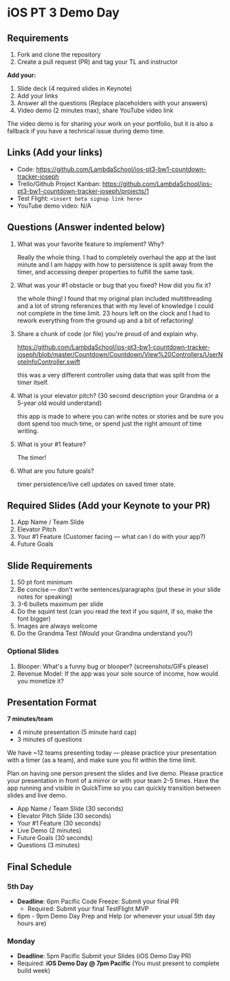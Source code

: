 # iOS PT 3 Demo Day

## Requirements

1. Fork and clone the repository
2. Create a pull request (PR) and tag your TL and instructor

**Add your:**

1. Slide deck (4 required slides in Keynote)
2. Add your links
3. Answer all the questions (Replace placeholders with your answers)
4. Video demo (2 minutes max), share YouTube video link

The video demo is for sharing your work on your portfolio, but it is also a fallback if you have a technical issue during demo time.

## Links (Add your links)

* Code: https://github.com/LambdaSchool/ios-pt3-bw1-countdown-tracker-joseph
* Trello/Github Project Kanban: https://github.com/LambdaSchool/ios-pt3-bw1-countdown-tracker-joseph/projects/1
* Test Flight: `<insert beta signup link here>`
* YouTube demo video: N/A

## Questions (Answer indented below)

1. What was your favorite feature to implement? Why?

    Really the whole thing. I had to completely overhaul the app at the last minute and I am happy with how to persistence is split away from the timer, and accessing deeper properties to fulfill the same task.

2. What was your #1 obstacle or bug that you fixed? How did you fix it?

    the whole thing! I found that my original plan included multithreading and a lot of strong references that with my level of knowledge I could not complete in the time limit. 23 hours left on the clock and I had to rework everything from the ground up and a bit of refactoring!
  
3. Share a chunk of code (or file) you're proud of and explain why.

    https://github.com/LambdaSchool/ios-pt3-bw1-countdown-tracker-joseph/blob/master/Countdown/Countdown/View%20Controllers/UserNoteInfoController.swift
    
    this was a very different controller using data that was split from the timer itself.
  
4. What is your elevator pitch? (30 second description your Grandma or a 5-year old would understand)

    this app is made to where you can write notes or stories and be sure you dont spend too much time, or spend just the right amount of time writing.
  
5. What is your #1 feature?

    The timer!
  
6. What are you future goals?

    timer persistence/live cell updates on saved timer state.

## Required Slides (Add your Keynote to your PR)

1. App Name / Team Slide
2. Elevator Pitch
3. Your #1 Feature (Customer facing — what can I do with your app?)
4. Future Goals

## Slide Requirements

1. 50 pt font minimum
2. Be concise — don't write sentences/paragraphs (put these in your slide notes for speaking)
3. 3-6 bullets maximum per slide
4. Do the squint test (can you read the text if you squint, if so, make the font bigger)
6. Images are always welcome
7. Do the Grandma Test (Would your Grandma understand you?)

### Optional Slides

1. Blooper: What's a funny bug or blooper? (screenshots/GIFs please)
2. Revenue Model: If the app was your sole source of income, how would you monetize it?

## Presentation Format

**7 minutes/team**

* 4 minute presentation (5 minute hard cap)
* 3 minutes of questions

We have ~12 teams presenting today — please practice your presentation with a timer (as a team), and make sure you fit within the time limit.

Plan on having one person present the slides and live demo. Please practice your presentation in front of a mirror or with your team 2-5 times. Have the app running and visible in QuickTime so you can quickly transition between slides and live demo.

* App Name / Team Slide (30 seconds)
* Elevator Pitch Slide (30 seconds)
* Your #1 Feature (30 seconds)
* Live Demo (2 minutes)
* Future Goals (30 seconds)
* Questions (3 minutes)

## Final Schedule

### 5th Day

* **Deadline**: 6pm Pacific Code Freeze: Submit your final PR
	* Required: Submit your final TestFlight MVP
* 6pm - 9pm Demo Day Prep and Help (or whenever your usual 5th day hours are)

### Monday

* **Deadline**: 5pm Pacific Submit your Slides (iOS Demo Day PR)
* Required: **iOS Demo Day @ 7pm Pacific** (You must present to complete build week)

